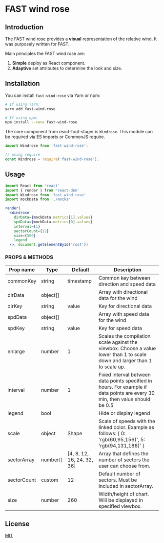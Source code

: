 # FAST wind rose

## Introduction

The FAST wind rose provides a **visual** representation of the relative wind. It was purposely written for FAST.

Main principles the FAST wind rose are:

1. **Simple** deploy as React component.
1. **Adaptive** set attributes to determine the look and size.

## Installation

You can install `fast-wind-rose` via Yarn or npm:

```bash
# If using Yarn:
yarn add fast-wind-rose

# If using npm:
npm install --save fast-wind-rose
```

The core component from react-fout-stager is `Windrose`.
This module can be required via ES imports or CommonJS require.

```js
import Windrose from 'fast-wind-rose';

// using require
const Windrose = require('fast-wind-rose');
```

## Usage

```jsx
import React from 'react'
import { render } from 'react-dom'
import Windrose from 'fast-wind-rose'
import mockData from './mocks'

render(
  <Windrose
    dirData={mockData.metrics[1].values}
    spdData={mockData.metrics[0].values}
    interval={1}
    sectorCount={12}
    size={500}
    legend
  />, document.getElementById('root'))
```

### PROPS & METHODS

Prop name | Type | Default | Description
----------|------|---------|-------------
commonKey | string | timestamp | Common key between direction and speed data
dirData   | object[] | | Array with directional data for the wind
dirKey    | string | value | Key for directional data
spdData   | object[] | | Array with speed data for the wind
spdKey    | string | value | Key for speed data
enlarge   | number | 1 | Scales the compilation scale against the viewbox. Choose a value lower than 1 to scale down and larger than 1 to scale up.
interval  | number | 1 | Fixed interval between data points specified in hours. For example if data points are every 30 min, then value should be 0.5
legend    | bool | | Hide or display legend
scale     | object | Shape | Scale of speeds with the linked color. Example as follows: { 0: 'rgb(60,95,156)', 5: 'rgb(94,131,188)' }
sectorArray | number[] | [4, 8, 12, 16, 24, 32, 36] | Array that defines the number of sectors the user can choose from.
sectorCount | custom | 12 | Default number of sectors. Must be included in sectorArray.
size       | number | 260 | Width/height of chart. Will be displayed in specified viewbox.

## License

[MIT](http://opensource.org/licenses/MIT)
